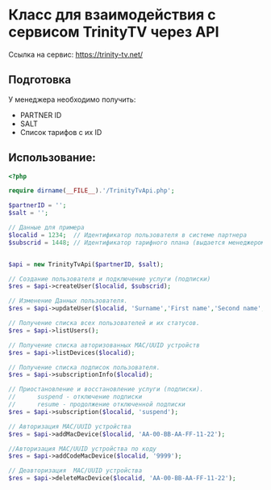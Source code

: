 # Класс для взаимодействия с сервисом TrinityTV через API

Ссылка на сервис: https://trinity-tv.net/

## Подготовка
 
У менеджера необходимо получить:
  - PARTNER ID
  - SALT
  - Список тарифов с их ID
    
## Использование:


```php
<?php 

require dirname(__FILE__).'/TrinityTvApi.php';

$partnerID = '';
$salt = '';

// Данные для примера
$localid = 1234;  // Идентификатор пользователя в системе партнера
$subscrid = 1448; // Идентификатор тарифного плана (выдается менеджером)


$api = new TrinityTvApi($partnerID, $salt);

// Создание пользователя и подключение услуги (подписки)
$res = $api->createUser($localid, $subscrid);

// Изменение Данных пользователя.
$res = $api->updateUser($localid, 'Surname','First name','Second name','Address');

// Получение списка всех пользователей и их статусов.
$res = $api->listUsers();

// Получение списка авторизованных MAC/UUID устройств
$res = $api->listDevices($localid);

// Получение списка подписок пользователя.
$res = $api->subscriptionInfo($localid);

// Приостановление и восстановление услуги (подписки).
//      suspend - отключение подписки
//      resume - продолжение отключенной подписки
$res = $api->subscription($localid, 'suspend');

// Авторизация MAC/UUID устройства
$res = $api->addMacDevice($localid, 'AA-00-BB-AA-FF-11-22');

//Авторизация MAC/UUID устройства по коду
$res = $api->addCodeMacDevice($localid, '9999');

// Деавторизация  MAC/UUID устройства
$res = $api->deleteMacDevice($localid, 'AA-00-BB-AA-FF-11-22');


```


